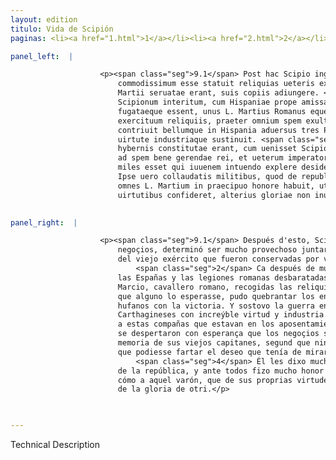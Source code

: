 ```yaml
---
layout: edition
titulo: Vida de Scipión
paginas: <li><a href="1.html">1</a></li><li><a href="2.html">2</a></li><li><a href="3.html">3</a></li><li><a href="4.html">4</a></li><li><a href="5.html">5</a></li><li><a href="6.html">6</a></li><li><a href="7.html">7</a></li><li><a href="8.html">8</a></li><li><a href="9.html">9</a></li><li><a href="10.html">10</a></li><li><a href="11.html">11</a></li><li><a href="12.html">12</a></li><li><a href="13.html">13</a></li><li><a href="14.html">14</a></li><li><a href="15.html">15</a></li><li><a href="16.html">16</a></li><li><a href="17.html">17</a></li><li><a href="18.html">18</a></li><li><a href="19.html">19</a></li><li><a href="20.html">20</a></li><li><a href="21.html">21</a></li><li><a href="22.html">22</a></li><li><a href="23.html">23</a></li><li><a href="24.html">24</a></li><li><a href="25.html">25</a></li><li><a href="26.html">26</a></li><li><a href="27.html">27</a></li><li><a href="28.html">28</a></li><li><a href="29.html">29</a></li><li><a href="30.html">30</a></li><li><a href="31.html">31</a></li><li><a href="32.html">32</a></li><li><a href="33.html">33</a></li><li><a href="34.html">34</a></li><li><a href="35.html">35</a></li><li><a href="36.html">36</a></li><li><a href="37.html">37</a></li><li><a href="38.html">38</a></li><li><a href="39.html">39</a></li><li><a href="40.html">40</a></li><li><a href="41.html">41</a></li><li><a href="42.html">42</a></li><li><a href="43.html">43</a></li><li><a href="44.html">44</a></li><li><a href="45.html">45</a></li><li><a href="46.html">46</a></li><li><a href="47.html">47</a></li><li><a href="48.html">48</a></li><li><a href="49.html">49</a></li><li><a href="50.html">50</a></li><li><a href="51.html">51</a></li><li><a href="52.html">52</a></li><li><a href="53.html">53</a></li><li><a href="54.html">54</a></li><li><a href="55.html">55</a></li><li><a href="56.html">56</a></li><li><a href="57.html">57</a></li><li><a href="58.html">58</a></li><li><a href="59.html">59</a></li><li><a href="60.html">60</a></li><li><a href="61.html">61</a></li><li><a href="62.html">62</a></li><li><a href="63.html">63</a></li><li><a href="64.html">64</a></li><li><a href="65.html">65</a></li><li><a href="66.html">66</a></li><li><a href="67.html">67</a></li><li><a href="68.html">68</a></li><li><a href="69.html">69</a></li><li><a href="70.html">70</a></li><li><a href="71.html">71</a></li><li><a href="72.html">72</a></li><li><a href="73.html">73</a></li><li><a href="74.html">74</a></li>

panel_left:  |

                    <p><span class="seg">9.1</span> Post hac Scipio ingenti cura ad futurum bellum intentus
                        commodissimum esse statuit reliquias ueteris exercitus, quae uirtute L.
                        Martii seruatae erant, suis copiis adiungere. <span class="seg">2</span> Nam post duorum
                        Scipionum interitum, cum Hispaniae prope amissae, Romanae legiones fusae
                        fugataeque essent, unus L. Martius Romanus eques, collectis duorum
                        exercituum reliquiis, praeter omnium spem exultantes uictoria hostes
                        contriuit bellumque in Hispania aduersus tres Poenorum duces incredibili
                        uirtute industriaque sustinuit. <span class="seg">3</span> Ad has igitur copias quae in
                        hybernis constitutae erant, cum uenisset Scipio, excitati sunt omnium animi
                        ad spem bene gerendae rei, et ueterum imperatorum memoria renouata ut nemo
                        miles esset qui iuuenem intuendo explere desiderium posset. <span class="seg">4</span>
                        Ipse uero collaudatis militibus, quod de republica non desperassent, ante
                        omnes L. Martium in praecipuo honore habuit, ut ostenderet uirum qui suis
                        uirtutibus confideret, alterius gloriae non inuidere.</p>
                

panel_right:  |

                    <p><span class="seg">9.1</span> Después d'esto, Scipión, con grand cuydado de dirigir los
                        negoçios, determinó ser mucho provechoso juntar con su gente las reliquias
                        del viejo exército que fueron conservadas por virtud de Lucio Marcio.
                            <span class="seg">2</span> Ca después de muertos los dos Scipiones, ya quasi perdidas
                        las Españas y las legiones romanas desbaratadas y puestas en fuyda, Lucio
                        Marcio, cavallero romano, recogidas las reliquias de los dos exércitos, sin
                        que alguno lo esperasse, pudo quebrantar los enemigos que estavan ya mucho
                        hufanos con la victoria. Y sostovo la guerra en España contra tres capitanes
                        Carthagineses con increýble virtud y industria. <span class="seg">3</span> Llegado Scipión
                        a estas compañas que estavan en los aposentamientos de la invernada, <a href="../public/images/1491/183r.jpg" target="new"><img class="facs" src="../public/images/1491/1491.jpg"/></a>[183r,a] los ánimos de todos
                        se despertaron con esperança que los negoçios se farían bien y, renovada la
                        memoria de sus viejos capitanes, segund que ninguno avía de los guerreros
                        que podiesse fartar el deseo que tenía de mirar aquel tan solene mançebo.
                            <span class="seg">4</span> Él les dixo muchos loores y que no desesperassen del bien
                        de la república, y ante todos fizo mucho honor a Lucio Marcio, por mostrar
                        cómo a aquel varón, que de sus proprias virtudes confiava, no avría invidia
                        de la gloria de otri.</p>

                

---
```


Technical Description 